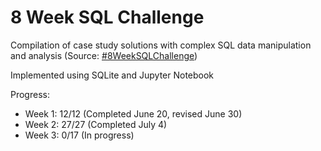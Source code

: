 # 8 Week SQL Challenge

Compilation of case study solutions with complex SQL data manipulation and analysis (Source: [#8WeekSQLChallenge](https://8weeksqlchallenge.com/))

Implemented using SQLite and Jupyter Notebook

Progress:

- Week 1: 12/12 (Completed June 20, revised June 30)
- Week 2: 27/27 (Completed July 4)
- Week 3: 0/17 (In progress)
